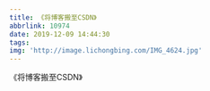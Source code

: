 ```yaml
---
title: 《将博客搬至CSDN》
abbrlink: 10974
date: 2019-12-09 14:44:30
tags:
img: 'http://image.lichongbing.com/IMG_4624.jpg'
---
```

《将博客搬至CSDN》

